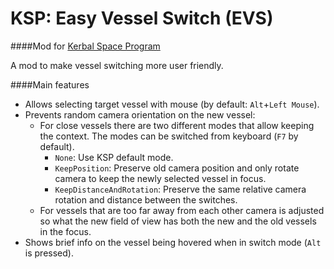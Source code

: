 # KSP: Easy Vessel Switch (EVS)
####Mod for [Kerbal Space Program](http://www.kerbalspaceprogram.com/)

A mod to make vessel switching more user friendly.

####Main features
- Allows selecting target vessel with mouse (by default: `Alt`+`Left Mouse`).
- Prevents random camera orientation on the new vessel:
  - For close vessels there are two different modes that allow keeping the context. The modes can be
    switched from keyboard (`F7` by default).
    - `None`: Use KSP default mode.
    - `KeepPosition`: Preserve old camera position and only rotate camera to keep the newly selected vessel in focus.
    - `KeepDistanceAndRotation`: Preserve the same relative camera rotation and distance between the switches.
  - For vessels that are too far away from each other camera is adjusted so what the new field of
    view has both the new and the old vessels in the focus.
- Shows brief info on the vessel being hovered when in switch mode (`Alt` is pressed).
